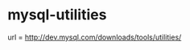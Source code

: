mysql-utilities
========================================

url = http://dev.mysql.com/downloads/tools/utilities/
